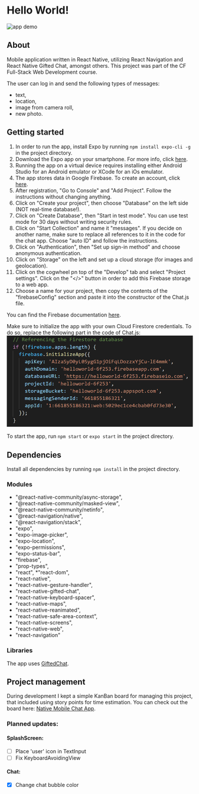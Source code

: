 # Hello World!

![app demo](/assets/chatapp.png)

## About
Mobile application written in React Native, utilizing React Navigation and React Native Gifted Chat, amongst others.
This project was part of the CF Full-Stack Web Development course. 

The user can log in and send the following types of messages:
* text,
* location,
* image from camera roll,
* new photo.

## Getting started
1. In order to run the app, install Expo by running `npm install expo-cli -g` in the project directory.
2. Download the Expo app on your smartphone. For more info, click [here](https://expo.io).
3. Running the app on a virtual device requires installing either Android Studio for an Android emulator or XCode for an iOs emulator.
4. The app stores data in Google Firebase. To create an account, click [here](https://firebase.google.com).
5. After registration, "Go to Console" and "Add Project". Follow the instructions without changing anything.
6. Click on "Create your project", then choose "Database" on the left side (NOT real-time database!).
7. Click on "Create Database", then "Start in test mode". You can use test mode for 30 days without writing security rules.
8. Click on "Start Collection" and name it "messages". If you decide on another name, make sure to replace all references to it in the code for the chat app. 
Choose "auto ID" and follow the instructions.
9. Click on "Authentication", then "Set up sign-in method" and choose anonymous authentication.
10. Click on "Storage" on the left and set up a cloud storage (for images and geolocation).
11. Click on the cogwheel pn top of the "Develop" tab and select "Project settings". Click on the "</>" button in order to add this Firebase storage to a web app.
12. Choose a name for your project, then copy the contents of the "firebaseConfig" section and paste it into the constructor of the Chat.js file.

You can find the Firebase documentation [here](https://firebase.google.com/docs).

Make sure to initialize the app with your own Cloud Firestore credentials. To do so, replace the following part in the code of Chat.js:
![code to be replaced](/assets/credentials.PNG)

To start the app, run `npm start` or `expo start` in the project directory.

## Dependencies
Install all dependencies by running `npm install` in the project directory.
### Modules
* "@react-native-community/async-storage",
* "@react-native-community/masked-view",
* "@react-native-community/netinfo",
* "@react-navigation/native",
* "@react-navigation/stack",
* "expo",
* "expo-image-picker",
* "expo-location",
* "expo-permissions",
* "expo-status-bar",
* "firebase",
* "prop-types",
* "react",
*"react-dom",
* "react-native",
* "react-native-gesture-handler",
* "react-native-gifted-chat",
* "react-native-keyboard-spacer",
* "react-native-maps",
* "react-native-reanimated",
* "react-native-safe-area-context",
* "react-native-screens",
* "react-native-web",
* "react-navigation"


### Libraries
The app uses [GiftedChat](https://github.com/FaridSafi/react-native-gifted-chat).

## Project management
During development I kept a simple KanBan board for managing this project,
that included using story points for time estimation.
You can check out the board here: 
[Native Mobile Chat App](https://trello.com/b/NkHbsCSu/native-mobile-chat-app).


### Planned updates:
#### SplashScreen:
- [ ] Place 'user' icon in TextInput
- [ ] Fix KeyboardAvoidingView
#### Chat:
- [x] Change chat bubble color
